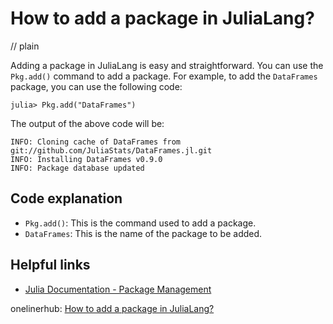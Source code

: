 # How to add a package in JuliaLang?
// plain

Adding a package in JuliaLang is easy and straightforward. You can use the `Pkg.add()` command to add a package. For example, to add the `DataFrames` package, you can use the following code:

```
julia> Pkg.add("DataFrames")
```

The output of the above code will be:

```
INFO: Cloning cache of DataFrames from git://github.com/JuliaStats/DataFrames.jl.git
INFO: Installing DataFrames v0.9.0
INFO: Package database updated
```

## Code explanation


- `Pkg.add()`: This is the command used to add a package.
- `DataFrames`: This is the name of the package to be added.

## Helpful links

- [Julia Documentation - Package Management](https://docs.julialang.org/en/v1/stdlib/Pkg/index.html)

onelinerhub: [How to add a package in JuliaLang?](https://onelinerhub.com/julialang/how-to-add-a-package-in-julialang)